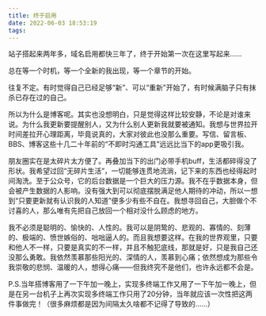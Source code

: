 ```yaml
---
title: 终于启用
date: 2022-06-03 18:53:19
tags:
---
```

站子搭起来两年多，域名启用都快三年了，终于开始第一次在这里写起来……

总在等一个时机，等一个全新的我出现，等一个章节的开始。

<!-- more -->

往复不定。有时觉得自己已经足够“新”、可以“重新”开始了，有时候满脑子只有抹杀已存在过的自己。

所以为什么是博客呢。其实也没想明白，只是觉得这样比较安静，不论是对谁来说。为什么我更新要提醒别人，又为什么别人更新我就要被通知。我想与世界拉开时间差拉开心理距离，毕竟说真的，大家对彼此也没那么重要。写信、留言板、BBS、博客这些十几二十年前的“不即时沟通工具”远远比当下的app更吸引我。

朋友圈实在是太碎片太方便了。再叠加当下的出门必带手机buff，生活都碎得没了形状。我希望过回“无碎片生活”，一切能够连贯地流淌，记下来的东西也经得起时间淘洗。至于公众号，它的后台数据是一个巨大的压力源。我不在乎数据本身，但会被产生数据的人影响。没有强大到可以彻底摆脱满足他人期待的冲动，所以一想到“只要更新就有认识我的人知道”便多少有些不自在。我想寻回自己，大胆做个不讨喜的人，那么唯有先把自己放回一个相对没什么顾虑的地方。

我不必须是聪明的、愉快的、人性的。我可以是阴鸷的、悲观的、寡情的、刻薄的、极端的、愤世嫉俗的、咄咄逼人的。而且我想要这样。在我的世界观里，只要和他人不一样，只要是真实的不一样，并且不触犯底线，那就是好，只是我自己还没那么勇敢。我依然羡慕那些阳光的、深情的人，羡慕到心痛；依然想成为那些令我崇敬的悲悯、温暖的人，想得心痛——但我终究不是他们，也许永远都不会是。

P.S.当年搭博客用了一下午加一晚上，实现多终端工作又用了一下午加一晚上，但是在另一台机子上再次实现多终端工作只用了20分钟，当年就应该一次性把这两件事做完！（很多麻烦都是因为间隔太久啥都不记得了导致的……）